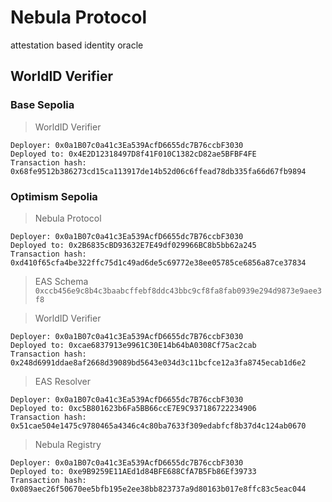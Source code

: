 # Nebula Protocol

attestation based identity oracle

## WorldID Verifier

### Base Sepolia

> WorldID Verifier

```
Deployer: 0x0a1B07c0a41c3Ea539AcfD6655dc7B76ccbF3030
Deployed to: 0x4E2D12318497D8f41F010C1382cD82ae5BFBF4FE
Transaction hash: 0x68fe9512b386273cd15ca113917de14b52d06c6ffead78db335fa66d67fb9894
```

### Optimism Sepolia

> Nebula Protocol

```
Deployer: 0x0a1B07c0a41c3Ea539AcfD6655dc7B76ccbF3030
Deployed to: 0x2B6835cBD93632E7E49df029966BC8b5bb62a245
Transaction hash: 0xd410f65cfa4be322ffc75d1c49ad6de5c69772e38ee05785ce6856a87ce37834
```

> EAS Schema
> `0xccb456e9c8b4c3baabcffebf8ddc43bbc9cf8fa8fab0939e294d9873e9aee3f8`

> WorldID Verifier

```
Deployer: 0x0a1B07c0a41c3Ea539AcfD6655dc7B76ccbF3030
Deployed to: 0xcae6837913e9961C30E14b64bA0308Cf75ac2cab
Transaction hash: 0x248d6991ddae8af2668d39089bd5643e034d3c11bcfce12a3fa8745ecab1d6e2
```

> EAS Resolver

```
Deployer: 0x0a1B07c0a41c3Ea539AcfD6655dc7B76ccbF3030
Deployed to: 0xc5B801623b6Fa5BB66ccE7E9C937186722234906
Transaction hash: 0x51cae504e1475c9780465a4346c4c80ba7633f309edabfcf8b37d4c124ab0670
```

> Nebula Registry

```
Deployer: 0x0a1B07c0a41c3Ea539AcfD6655dc7B76ccbF3030
Deployed to: 0xe9B9259E11AEd1d84BFE688CfA7B5Fb86Ef39733
Transaction hash: 0x089aec26f50670ee5bfb195e2ee38bb823737a9d80163b017e8ffc83c5eac044
```
